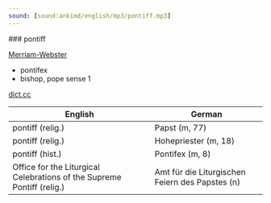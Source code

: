 ```yaml
---
sound: [sound:ankimd/english/mp3/pontiff.mp3]
---
```


\### pontiff

[Merriam-Webster](https://www.merriam-webster.com/dictionary/pontiff)

- pontifex
- bishop, pope sense 1

[dict.cc](https://www.dict.cc/pontiff)

| English        | German       |
| -------------- | ------------ |
| pontiff (relig.) | Papst (m, 77) |
| pontiff (relig.) | Hohepriester (m, 18) |
| pontiff (hist.) | Pontifex (m, 8) |
| Office for the Liturgical Celebrations of the Supreme Pontiff (relig.) | Amt für die Liturgischen Feiern des Papstes (n) |
